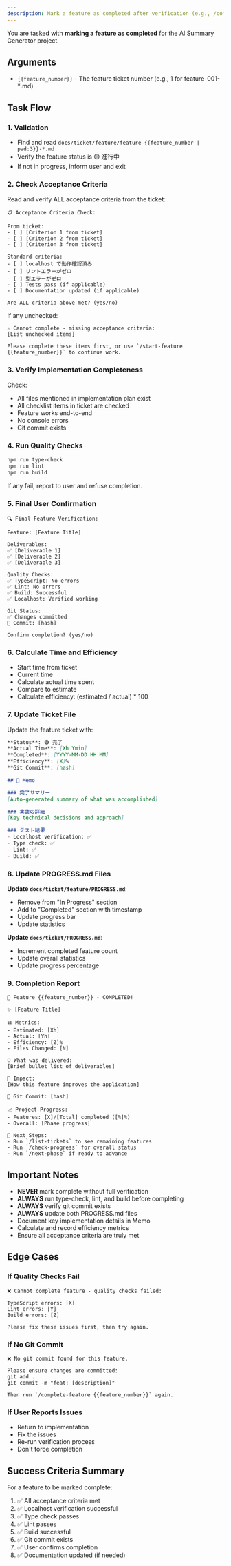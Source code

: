 ```yaml
---
description: Mark a feature as completed after verification (e.g., /complete-feature 1)
---
```


You are tasked with **marking a feature as completed** for the AI Summary Generator project.

## Arguments

- `{{feature_number}}` - The feature ticket number (e.g., 1 for feature-001-*.md)

## Task Flow

### 1. Validation
- Find and read `docs/ticket/feature/feature-{{feature_number | pad:3}}-*.md`
- Verify the feature status is 🟡 進行中
- If not in progress, inform user and exit

### 2. Check Acceptance Criteria

Read and verify ALL acceptance criteria from the ticket:

```
📋 Acceptance Criteria Check:

From ticket:
- [ ] [Criterion 1 from ticket]
- [ ] [Criterion 2 from ticket]
- [ ] [Criterion 3 from ticket]

Standard criteria:
- [ ] localhost で動作確認済み
- [ ] リントエラーがゼロ
- [ ] 型エラーがゼロ
- [ ] Tests pass (if applicable)
- [ ] Documentation updated (if applicable)

Are ALL criteria above met? (yes/no)
```

If any unchecked:
```
⚠️ Cannot complete - missing acceptance criteria:
[List unchecked items]

Please complete these items first, or use `/start-feature {{feature_number}}` to continue work.
```

### 3. Verify Implementation Completeness

Check:
- All files mentioned in implementation plan exist
- All checklist items in ticket are checked
- Feature works end-to-end
- No console errors
- Git commit exists

### 4. Run Quality Checks

```bash
npm run type-check
npm run lint
npm run build
```

If any fail, report to user and refuse completion.

### 5. Final User Confirmation

```
🔍 Final Feature Verification:

Feature: [Feature Title]

Deliverables:
✅ [Deliverable 1]
✅ [Deliverable 2]
✅ [Deliverable 3]

Quality Checks:
✅ TypeScript: No errors
✅ Lint: No errors
✅ Build: Successful
✅ Localhost: Verified working

Git Status:
✅ Changes committed
📝 Commit: [hash]

Confirm completion? (yes/no)
```

### 6. Calculate Time and Efficiency
- Start time from ticket
- Current time
- Calculate actual time spent
- Compare to estimate
- Calculate efficiency: (estimated / actual) * 100

### 7. Update Ticket File

Update the feature ticket with:
```markdown
**Status**: 🟢 完了
**Actual Time**: [Xh Ymin]
**Completed**: [YYYY-MM-DD HH:MM]
**Efficiency**: [X]%
**Git Commit**: [hash]

## 💭 Memo

### 完了サマリー
[Auto-generated summary of what was accomplished]

### 実装の詳細
[Key technical decisions and approach]

### テスト結果
- Localhost verification: ✅
- Type check: ✅
- Lint: ✅
- Build: ✅
```

### 8. Update PROGRESS.md Files

**Update `docs/ticket/feature/PROGRESS.md`**:
- Remove from "In Progress" section
- Add to "Completed" section with timestamp
- Update progress bar
- Update statistics

**Update `docs/ticket/PROGRESS.md`**:
- Increment completed feature count
- Update overall statistics
- Update progress percentage

### 9. Completion Report

```
🎉 Feature {{feature_number}} - COMPLETED!

✨ [Feature Title]

📊 Metrics:
- Estimated: [Xh]
- Actual: [Yh]
- Efficiency: [Z]%
- Files Changed: [N]

💡 What was delivered:
[Brief bullet list of deliverables]

🎯 Impact:
[How this feature improves the application]

📝 Git Commit: [hash]

📈 Project Progress:
- Features: [X]/[Total] completed ([%]%)
- Overall: [Phase progress]

🚀 Next Steps:
- Run `/list-tickets` to see remaining features
- Run `/check-progress` for overall status
- Run `/next-phase` if ready to advance
```

## Important Notes

- **NEVER** mark complete without full verification
- **ALWAYS** run type-check, lint, and build before completing
- **ALWAYS** verify git commit exists
- **ALWAYS** update both PROGRESS.md files
- Document key implementation details in Memo
- Calculate and record efficiency metrics
- Ensure all acceptance criteria are truly met

## Edge Cases

### If Quality Checks Fail
```
❌ Cannot complete feature - quality checks failed:

TypeScript errors: [X]
Lint errors: [Y]
Build errors: [Z]

Please fix these issues first, then try again.
```

### If No Git Commit
```
❌ No git commit found for this feature.

Please ensure changes are committed:
git add .
git commit -m "feat: [description]"

Then run `/complete-feature {{feature_number}}` again.
```

### If User Reports Issues
- Return to implementation
- Fix the issues
- Re-run verification process
- Don't force completion

## Success Criteria Summary

For a feature to be marked complete:
1. ✅ All acceptance criteria met
2. ✅ Localhost verification successful
3. ✅ Type check passes
4. ✅ Lint passes
5. ✅ Build successful
6. ✅ Git commit exists
7. ✅ User confirms completion
8. ✅ Documentation updated (if needed)

